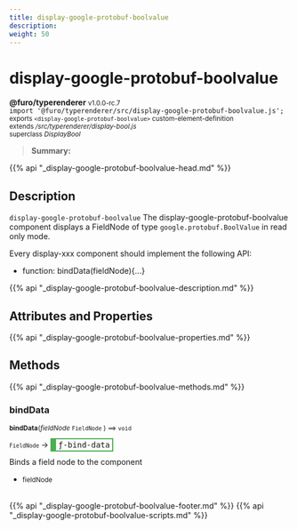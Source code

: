 ```yaml
---
title: display-google-protobuf-boolvalue
description: 
weight: 50
---
```


# display-google-protobuf-boolvalue
**@furo/typerenderer** <small>v1.0.0-rc.7</small>
<br>`import '@furo/typerenderer/src/display-google-protobuf-boolvalue.js';`<small>
<br>exports `<display-google-protobuf-boolvalue>` custom-element-definition
<br>extends */src/typerenderer/display-bool.js*
<br>superclass *DisplayBool*</small>

> **Summary:** 

{{% api "_display-google-protobuf-boolvalue-head.md" %}}

## Description

`display-google-protobuf-boolvalue`
The display-google-protobuf-boolvalue component displays a FieldNode of type `google.protobuf.BoolValue` in read only mode.

Every display-xxx component should implement the following API:
- function: bindData(fieldNode){...}

{{% api "_display-google-protobuf-boolvalue-description.md" %}}


## Attributes and Properties
{{% api "_display-google-protobuf-boolvalue-properties.md" %}}





## Methods
{{% api "_display-google-protobuf-boolvalue-methods.md" %}}


### **bindData**
<small>**bindData**(*fieldNode* `FieldNode` ) ⟹ `void`</small>

<small>`FieldNode` </small> →
<span  style="border-width:2px 2px 2px 10px; border-style: solid;border-color:  rgb(76, 175, 80);font-family:monospace; padding:2px 4px;">ƒ-bind-data</span>

Binds a field node to the component

- <small>fieldNode </small>
<br><br>





{{% api "_display-google-protobuf-boolvalue-footer.md" %}}
{{% api "_display-google-protobuf-boolvalue-scripts.md" %}}
